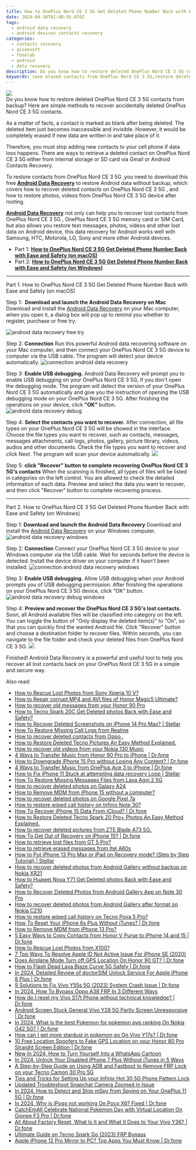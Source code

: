 ```yaml
---
title: How to OnePlus Nord CE 3 5G Get Deleted Phone Number Back with Ease and Safety
date: 2024-04-30T01:48:55.870Z
tags: 
  - android data recovery
  - android devices contacts recovery
categories: 
  - contacts recovery
  - aiseesoft
  - fonelab
  - android
  - data recovery
description: Do you know how to restore deleted OnePlus Nord CE 3 5G contacts from backup? Here are simple methods to recover accidentally deleted OnePlus Nord CE 3 5G contacts.
keywords: save erased contacts from OnePlus Nord CE 3 5G,restore deleted phone number on OnePlus,OnePlus contacts recovery,undelete contacts from OnePlus,android contacts retrieval,recover lost contacts from Nord CE 3 5G,how to retrieve contacts from Nord CE 3 5G,OnePlus Nord CE 3 5G contacts deleted itself,deletes contacts of OnePlus Nord CE 3 5G,how to get contacts back from Nord CE 3 5G,how do i recover contacts on OnePlus Nord CE 3 5G,OnePlus Nord CE 3 5G contacts recovery
---
```


<img src="https://img0mobiles.techidaily.com/images/best-assets/devices/oneplus/oneplus-nord-ce-3-5g/4.jpg" class="atpl-imgstyle"  />

<div class="atpl-content atpl-for-fonelab-android recover-contacts">

<div class="atpl-post-description-part-1">
Do you know how to restore deleted OnePlus Nord CE 3 5G contacts from backup? Here are simple methods to recover accidentally deleted OnePlus Nord CE 3 5G contacts.
</div>




<div class="atpl-post-description-part-2">
<div class="tpl-content-sub-paragraph-normal">
  <p>
    As a matter of facts, a contact is marked as blank after being deleted. The deleted item just becomes inaccessible and invisible. However, it would be completely erased if new data are written in and take place of it.
  </p>
</div>
<div class="tpl-content-sub-paragraph-normal">
  <p>
    Therefore, you must stop adding new contacts to your cell phone if data loss happens. There are ways to retrieve a deleted contact on OnePlus Nord CE 3 5G either from internal storage or SD card via Gmail or Android Contacts Recovery.
  </p>
</div>
</div>

<div class="atpl-post-description-part-3">
<div class="tpl-content-sub-paragraph-content">
  <p>
    To restore contacts from OnePlus Nord CE 3 5G ,you need to download this free <a href="https://tools.techidaily.com/aiseesoft-android-data-recovery/" ><strong>Android Data Recovery</strong></a> to restore Android data without backup, which covers how to recover deleted contacts on OnePlus Nord CE 3 5G , and how to restore photos, videos from OnePlus Nord CE 3 5G device after rooting.
  </p>
</div>

<div class="tpl-content-sub-paragraph-content">
  <p>
    <a href="https://tools.techidaily.com/aiseesoft-android-data-recovery/" ><strong>Android Data Recovery</strong></a> not only can help you to recover lost contacts from OnePlus Nord CE 3 5G , OnePlus Nord CE 3 5G memory card or SIM Card, but also allows you restore text messages, photos, videos and other lost data on Android device, this data recovery for Android works well with Samsung, HTC, Motorola, LG, Sony and more other Android devices.
  </p>
</div>
</div>


<ul>
  <li>Part 1: <strong><a href="#p1"> How to OnePlus Nord CE 3 5G Get Deleted Phone Number Back with Ease and Safety  (on macOS)</a></strong></li>
  <li>Part 2: <strong><a href="#p2"> How to OnePlus Nord CE 3 5G Get Deleted Phone Number Back with Ease and Safety  (on Windows)</a></strong></li>
</ul>




<!-- Part 1 -->
<a id="p1" name="p1" ></a><hr>

<div>
  <span class="atpl-step-part-style">Part 1. How to OnePlus Nord CE 3 5G Get Deleted Phone Number Back with Ease and Safety (on macOS)</span>
</div>  

<span class="atpl-stepstyle-a"><span>Step 1: </span></span> <strong>Download and launch the Android Data Recovery on Mac</strong>
Download and install the <a href="https://tools.techidaily.com/aiseesoft-android-data-recovery/" >Android Data Recovery</a> on your Mac computer, when you open it, a dialog box will pop up to remind you whether to register, purchase or free try.

<img src="https://tools.techidaily.com/images/apps/aiseesoft/android-data-recovery/mac-free-try.png" class="atpl-imgstyle" alt="android data recovery free try" />

<span class="atpl-stepstyle-a"><span>Step 2: </span></span> <strong>Connection</strong>
Run this powerful Android data recovering software on your Mac computer, and then connect your OnePlus Nord CE 3 5G device to computer via the USB cable. The program will detect your device automatically.
<img src="https://tools.techidaily.com/images/apps/aiseesoft/android-data-recovery/mac-connection-interface.jpg" class="atpl-imgstyle" alt="connection android data recovery" />

<span class="atpl-stepstyle-a"><span>Step 3: </span></span> <strong>Enable USB debugging.</strong>
Android Data Recovery will prompt you to enable USB debugging on your OnePlus Nord CE 3 5G, if you don't open the debugging mode. The program will detect the version of your OnePlus Nord CE 3 5G automatically and give you the instruction of opening the USB debugging mode on your OnePlus Nord CE 3 5G. After finishing the operations on your device, click <strong>"OK"</strong> button.
<img src="https://tools.techidaily.com/images/apps/aiseesoft/android-data-recovery/mac-android-usb-debug.jpg"  class="atpl-imgstyle" alt="android data recovery debug" />

<span class="atpl-stepstyle-a"><span>Step 4: </span></span> <strong>Select the contacts you want to recover.</strong>
After connection, all file types on your OnePlus Nord CE 3 5G will be showed in the interface. Choose the file types you want to recover, such as contacts, messages, messages attachments, call logs, photos, gallery, picture library, videos, audios and other documents. Check the file types you want to recover and click Next. The program will scan your device automatically.
<img src="https://tools.techidaily.com/images/apps/aiseesoft/android-data-recovery/mac-choose-type-contacts.jpg" class="atpl-imgstyle"  />

<span class="atpl-stepstyle-a"><span>Step 5: </span></span> <strong>click "Recover" button to  complete recovering OnePlus Nord CE 3 5G's contacts</strong>
When the scanning is finished, all types of files will be listed in categories on the left control. You are allowed to check the detailed information of each data. Preview and select the data you want to recover, and then click "Recover" button to complete recovering process.


<a id="p2" name="p2"></a><hr>

<!-- Part 2 -->
<div>
  <span class="atpl-step-part-style">Part 2. How to OnePlus Nord CE 3 5G Get Deleted Phone Number Back with Ease and Safety (on Windows)</span>
</div>

<span class="atpl-stepstyle-a"><span>Step 1: </span></span> <strong>Download and launch the Android Data Recovery</strong>
Download and install the <a href="https://tools.techidaily.com/aiseesoft-android-data-recovery/" >Android Data Recovery</a> on your Windows computer.
<img src="https://tools.techidaily.com/images/apps/aiseesoft/android-data-recovery/win-start-interface.png"  class="atpl-imgstyle" alt="android data recovery windows" />

<span class="atpl-stepstyle-a"><span>Step 2: </span></span> <strong>Connection</strong>
Connect your OnePlus Nord CE 3 5G device to your Windows computer via the USB cable. Wait for seconds before the device is detected. Install the device driver on your computer if it hasn't been installed.
<img src="https://tools.techidaily.com/images/apps/aiseesoft/android-data-recovery/win-connection-interface.png" class="atpl-imgstyle" alt="connection android data recovery windows" />

<span class="atpl-stepstyle-a"><span>Step 3: </span></span> <strong>Enable USB debugging.</strong>
Allow USB debugging when your Android prompts you of USB debugging permission. After finishing the operations on your OnePlus Nord CE 3 5G device, click "OK" button.
<img src="https://tools.techidaily.com/images/apps/aiseesoft/android-data-recovery/win-android-usb-debug.png" class="atpl-imgstyle" alt="android data recovery debug windows" />

<span class="atpl-stepstyle-a"><span>Step 4: </span></span> <strong>Preview and recover the OnePlus Nord CE 3 5G's lost contacts.</strong>
Soon, all Android available files will be classified into category on the left. You can toggle the button of "Only display the deleted item(s)" to "On", so that you can quickly find the wanted Android file. Click "Recover" button and choose a destination folder to recover files. Within seconds, you can navigate to the file folder and check your deleted files from OnePlus Nord CE 3 5G.
<img src="https://tools.techidaily.com/images/apps/aiseesoft/android-data-recovery/win-recover-contacts.jpg" class="atpl-imgstyle"  />

<div class="atpl-post-description-part-4">
<div class="tpl-content-sub-paragraph-normal">
  <p>
    Finished! Android Data Recovery is a powerful and useful tool to help you recover all lost contacts back on your OnePlus Nord CE 3 5G in a simple and secure way.
  </p>
</div>
</div>

<ins class="adsbygoogle"
     style="display:block"
     data-ad-client="ca-pub-7571918770474297"
     data-ad-slot="8358498916"
     data-ad-format="auto"
     data-full-width-responsive="true"></ins>



</div>
<ins class="adsbygoogle"
    style="display:block"
    data-ad-format="autorelaxed"
    data-ad-client="ca-pub-7571918770474297"
    data-ad-slot="1223367746"></ins>

<span class="atpl-alsoreadstyle">Also read:</span>
<div><ul>
<li><a href="https://blog-min.techidaily.com/how-to-rescue-lost-photos-from-sony-xperia-10-v-by-fonelab-android-recover-photos/"><u>How to Rescue Lost Photos from Sony Xperia 10 V?</u></a></li>
<li><a href="https://blog-min.techidaily.com/how-to-repair-corrupt-mp4-and-avi-files-of-honor-magic5-ultimate-by-stellar-video-repair-mobile-video-repair/"><u>How to Repair corrupt MP4 and AVI files of Honor Magic5 Ultimate? </u></a></li>
<li><a href="https://blog-min.techidaily.com/how-to-recover-old-messages-from-your-honor-90-pro-by-fonelab-android-recover-messages/"><u>How to recover old messages from your Honor 90 Pro</u></a></li>
<li><a href="https://blog-min.techidaily.com/how-to-tecno-spark-20c-get-deleted-photos-back-with-ease-and-safety-by-fonelab-android-recover-photos/"><u>How to Tecno Spark 20C Get Deleted photos Back with Ease and Safety?</u></a></li>
<li><a href="https://blog-min.techidaily.com/how-to-recover-deleted-screenshots-on-iphone-14-pro-max-stellar-by-stellar-data-recovery-ios-iphone-data-recovery/"><u>How to Recover Deleted Screenshots on iPhone 14 Pro Max? | Stellar</u></a></li>
<li><a href="https://blog-min.techidaily.com/how-to-restore-missing-call-logs-from-realme-by-fonelab-android-recover-call-logs/"><u>How To  Restore Missing Call Logs from Realme</u></a></li>
<li><a href="https://blog-min.techidaily.com/how-to-recover-deleted-contacts-from-oppo-by-fonelab-android-recover-contacts/"><u>How to recover deleted contacts from Oppo .</u></a></li>
<li><a href="https://blog-min.techidaily.com/how-to-restore-deleted-tecno-pictures-an-easy-method-explained-by-fonelab-android-recover-pictures/"><u>How to Restore Deleted Tecno Pictures  An Easy Method Explained.</u></a></li>
<li><a href="https://blog-min.techidaily.com/how-to-recover-old-videos-from-your-nokia-130-music-by-fonelab-android-recover-video/"><u>How to recover old videos from your Nokia 130 Music</u></a></li>
<li><a href="https://blog-min.techidaily.com/4-ways-to-transfer-music-from-honor-90-pro-to-iphone-drfone-by-drfone-transfer-from-android-transfer-from-android/"><u>4 Ways to Transfer Music from Honor 90 Pro to iPhone | Dr.fone</u></a></li>
<li><a href="https://blog-min.techidaily.com/how-to-downgrade-iphone-15-pro-without-losing-any-content-drfone-by-drfone-ios-system-repair-ios-system-repair/"><u>How to Downgrade iPhone 15 Pro without Losing Any Content? | Dr.fone</u></a></li>
<li><a href="https://blog-min.techidaily.com/4-ways-to-transfer-music-from-oneplus-ace-3-to-iphone-drfone-by-drfone-transfer-from-android-transfer-from-android/"><u>4 Ways to Transfer Music from OnePlus Ace 3 to iPhone | Dr.fone</u></a></li>
<li><a href="https://blog-min.techidaily.com/how-to-fix-iphone-11-stuck-at-attempting-data-recovery-loop-stellar-by-stellar-data-recovery-ios-iphone-data-recovery/"><u>How to Fix iPhone 11 Stuck at attempting data recovery Loop | Stellar</u></a></li>
<li><a href="https://blog-min.techidaily.com/how-to-restore-missing-messages-files-from-lava-agni-2-5g-by-fonelab-android-recover-messages/"><u>How To  Restore Missing Messages Files from Lava Agni 2 5G</u></a></li>
<li><a href="https://blog-min.techidaily.com/how-to-recover-deleted-photos-on-galaxy-a24-by-stellar-photo-recovery-android-mobile-photo-recover/"><u>How to recover deleted photos on Galaxy A24</u></a></li>
<li><a href="https://blog-min.techidaily.com/how-to-remove-mdm-from-iphone-15-without-a-computer-by-drfone-ios-unlock-ios-unlock/"><u>How to Remove MDM from iPhone 15 without a computer?</u></a></li>
<li><a href="https://blog-min.techidaily.com/how-to-recover-deleted-photos-on-google-pixel-7a-by-stellar-photo-recovery-android-mobile-photo-recover/"><u>How to recover deleted photos on Google Pixel 7a</u></a></li>
<li><a href="https://blog-min.techidaily.com/how-to-restore-wiped-call-history-on-infinix-note-30-by-fonelab-android-recover-call-logs/"><u>How to restore wiped call history on Infinix Note 30?</u></a></li>
<li><a href="https://blog-min.techidaily.com/how-to-recover-iphone-15-data-from-icloud-drfone-by-drfone-ios-data-recovery-ios-data-recovery/"><u>How To Recover iPhone 15 Data From iCloud? | Dr.fone</u></a></li>
<li><a href="https://blog-min.techidaily.com/how-to-restore-deleted-tecno-spark-20-proplus-photos-an-easy-method-explained-by-fonelab-android-recover-photos/"><u>How to Restore Deleted Tecno Spark 20 Pro+ Photos  An Easy Method Explained.</u></a></li>
<li><a href="https://blog-min.techidaily.com/how-to-recover-deleted-pictures-from-zte-blade-a73-5g-by-fonelab-android-recover-pictures/"><u>How to recover deleted pictures from ZTE Blade A73 5G.</u></a></li>
<li><a href="https://blog-min.techidaily.com/how-to-get-out-of-recovery-on-iphone-15-drfone-by-drfone-ios-system-repair-ios-system-repair/"><u>How To Get Out of Recovery on iPhone 15? | Dr.fone</u></a></li>
<li><a href="https://blog-min.techidaily.com/how-to-retrieve-lost-files-from-gt-5-pro-by-fonelab-android-recover-data/"><u>How to retrieve lost files from GT 5 Pro?</u></a></li>
<li><a href="https://blog-min.techidaily.com/how-to-retrieve-erased-messages-from-itel-a60s-by-fonelab-android-recover-messages/"><u>How to retrieve erased messages from Itel A60s</u></a></li>
<li><a href="https://blog-min.techidaily.com/how-to-put-iphone-13-pro-max-or-ipad-on-recovery-mode-step-by-step-tutorial-stellar-by-stellar-data-recovery-ios-iphone-data-recovery/"><u>How to Put iPhone 13 Pro Max or iPad on Recovery mode? (Step by Step Tutorial) | Stellar</u></a></li>
<li><a href="https://blog-min.techidaily.com/how-to-recover-deleted-photos-from-android-gallery-without-backup-on-nokia-xr21-by-stellar-photo-recovery-android-mobile-photo-recover/"><u>How to recover deleted photos from Android Gallery without backup on Nokia XR21</u></a></li>
<li><a href="https://blog-min.techidaily.com/how-to-huawei-nova-y71-get-deleted-photos-back-with-ease-and-safety-by-fonelab-android-recover-photos/"><u>How to Huawei Nova Y71 Get Deleted photos Back with Ease and Safety?</u></a></li>
<li><a href="https://blog-min.techidaily.com/how-to-recover-deleted-photos-from-android-gallery-app-on-note-30-pro-by-stellar-photo-recovery-android-mobile-photo-recover/"><u>How to Recover Deleted Photos from Android Gallery App on Note 30 Pro</u></a></li>
<li><a href="https://blog-min.techidaily.com/how-to-recover-deleted-photos-from-android-gallery-after-format-on-nokia-c210-by-stellar-photo-recovery-android-mobile-photo-recover/"><u>How to recover deleted photos from Android Gallery after format on Nokia C210</u></a></li>
<li><a href="https://blog-min.techidaily.com/how-to-restore-wiped-call-history-on-tecno-pova-5-pro-by-fonelab-android-recover-call-logs/"><u>How to restore wiped call history on Tecno Pova 5 Pro?</u></a></li>
<li><a href="https://blog-min.techidaily.com/how-to-reset-your-iphone-6s-plus-without-itunes-drfone-by-drfone-ios-system-repair-ios-system-repair/"><u>How To Reset Your iPhone 6s Plus Without iTunes? | Dr.fone</u></a></li>
<li><a href="https://blog-min.techidaily.com/how-to-remove-mdm-from-iphone-13-pro-by-drfone-ios-unlock-ios-unlock/"><u>How to Remove MDM from iPhone 13 Pro?</u></a></li>
<li><a href="https://blog-min.techidaily.com/5-easy-ways-to-copy-contacts-from-honor-v-purse-to-iphone-14-and-15-drfone-by-drfone-transfer-from-android-transfer-from-android/"><u>5 Easy Ways to Copy Contacts from Honor V Purse to iPhone 14 and 15 | Dr.fone</u></a></li>
<li><a href="https://blog-min.techidaily.com/how-to-rescue-lost-photos-from-x100-by-fonelab-android-recover-photos/"><u>How to Rescue Lost Photos from X100?</u></a></li>
<li><a href="https://ios-unlock.techidaily.com/7-top-ways-to-resolve-apple-id-not-active-issue-for-iphone-se-2020-by-drfone-ios/"><u>7 Top Ways To Resolve Apple ID Not Active Issue For iPhone SE (2020)</u></a></li>
<li><a href="https://fake-location.techidaily.com/does-airplane-mode-turn-off-gps-location-on-honor-90-gt-drfone-by-drfone-virtual-android/"><u>Does Airplane Mode Turn off GPS Location On Honor 90 GT? | Dr.fone</u></a></li>
<li><a href="https://fix-guide.techidaily.com/how-to-flash-dead-lava-blaze-curve-5g-safely-drfone-by-drfone-fix-android-problems-fix-android-problems/"><u>How to Flash Dead Lava Blaze Curve 5G Safely | Dr.fone</u></a></li>
<li><a href="https://iphone-unlock.techidaily.com/in-2024-detailed-review-of-doctorsim-unlock-service-for-apple-iphone-8-plus-drfone-by-drfone-ios/"><u>In 2024, Detailed Review of doctorSIM Unlock Service For Apple iPhone 8 Plus | Dr.fone</u></a></li>
<li><a href="https://howto.techidaily.com/9-solutions-to-fix-vivo-y55s-5g-2023-system-crash-issue-drfone-by-drfone-fix-android-problems-fix-android-problems/"><u>9 Solutions to Fix Vivo Y55s 5G (2023) System Crash Issue | Dr.fone</u></a></li>
<li><a href="https://android-frp.techidaily.com/in-2024-how-to-bypass-oppo-a38-frp-in-3-different-ways-by-drfone-android/"><u>In 2024, How To Bypass Oppo A38 FRP In 3 Different Ways</u></a></li>
<li><a href="https://techidaily.com/how-do-i-reset-my-vivo-s17t-phone-without-technical-knowledge-drfone-by-drfone-reset-android-reset-android/"><u>How do I reset my Vivo S17t Phone without technical knowledge? | Dr.fone</u></a></li>
<li><a href="https://howto.techidaily.com/android-screen-stuck-general-vivo-y28-5g-partly-screen-unresponsive-drfone-by-drfone-fix-android-problems-fix-android-problems/"><u>Android Screen Stuck General Vivo Y28 5G Partly Screen Unresponsive | Dr.fone</u></a></li>
<li><a href="https://android-pokemon-go.techidaily.com/in-2024-what-is-the-best-pokemon-for-pokemon-pvp-ranking-on-nokia-g42-5g-drfone-by-drfone-virtual-android/"><u>In 2024, What is the best Pokemon for pokemon pvp ranking On Nokia G42 5G? | Dr.fone</u></a></li>
<li><a href="https://change-location.techidaily.com/how-can-i-get-more-stardust-in-pokemon-go-on-vivo-y17s-drfone-by-drfone-virtual-android/"><u>How can I get more stardust in pokemon go On Vivo Y17s? | Dr.fone</u></a></li>
<li><a href="https://android-location.techidaily.com/10-free-location-spoofers-to-fake-gps-location-on-your-honor-80-pro-straight-screen-edition-drfone-by-drfone-virtual/"><u>10 Free Location Spoofers to Fake GPS Location on your Honor 80 Pro Straight Screen Edition | Dr.fone</u></a></li>
<li><a href="https://animation-videos.techidaily.com/new-in-2024-how-to-turn-yourself-into-a-whatsapp-cartoon/"><u>New In 2024, How to Turn Yourself Into a WhatsApp Cartoon</u></a></li>
<li><a href="https://ios-unlock.techidaily.com/in-2024-unlock-your-disabled-iphone-7-plus-without-itunes-in-5-ways-by-drfone-ios/"><u>In 2024, Unlock Your Disabled iPhone 7 Plus Without iTunes in 5 Ways</u></a></li>
<li><a href="https://bypass-frp.techidaily.com/a-step-by-step-guide-on-using-adb-and-fastboot-to-remove-frp-lock-on-your-tecno-camon-30-pro-5g-by-drfone-android/"><u>A Step-by-Step Guide on Using ADB and Fastboot to Remove FRP Lock on your Tecno Camon 30 Pro 5G</u></a></li>
<li><a href="https://unlock-android.techidaily.com/tips-and-tricks-for-setting-up-your-infinix-hot-30-5g-phone-pattern-lock-by-drfone-android/"><u>Tips and Tricks for Setting Up your Infinix Hot 30 5G Phone Pattern Lock</u></a></li>
<li><a href="https://ai-editing-video.techidaily.com/updated-troubleshoot-snapchat-camera-zoomed-in-issue/"><u>Updated Troubleshoot Snapchat Camera Zoomed in Issue</u></a></li>
<li><a href="https://location-social.techidaily.com/in-2024-how-to-detect-and-stop-mspy-from-spying-on-your-oneplus-11-5g-drfone-by-drfone-virtual-android/"><u>In 2024, How to Detect and Stop mSpy from Spying on Your OnePlus 11 5G | Dr.fone</u></a></li>
<li><a href="https://pokemon-go-android.techidaily.com/in-2024-why-is-ipogo-not-working-on-poco-x6-fixed-drfone-by-drfone-virtual-android/"><u>In 2024, Why is iPogo not working On Poco X6? Fixed | Dr.fone</u></a></li>
<li><a href="https://android-pokemon-go.techidaily.com/catchemall-celebrate-national-pokemon-day-with-virtual-location-on-gionee-f3-pro-drfone-by-drfone-virtual-android/"><u>CatchEmAll Celebrate National Pokémon Day with Virtual Location On Gionee F3 Pro | Dr.fone</u></a></li>
<li><a href="https://phone-solutions.techidaily.com/all-about-factory-reset-what-is-it-and-what-it-does-to-your-vivo-y36-drfone-by-drfone-reset-android-reset-android/"><u>All About Factory Reset, What Is It and What It Does to Your Vivo Y36? | Dr.fone</u></a></li>
<li><a href="https://bypass-frp.techidaily.com/ultimate-guide-on-tecno-spark-go-2023-frp-bypass-by-drfone-android/"><u>Ultimate Guide on Tecno Spark Go (2023) FRP Bypass</u></a></li>
<li><a href="https://screen-mirror.techidaily.com/apple-iphone-12-pro-mirror-to-pc-top-apps-you-must-know-drfone-by-drfone-ios/"><u>Apple iPhone 12 Pro Mirror to PC? Top Apps You Must Know | Dr.fone</u></a></li>
</ul></div>


